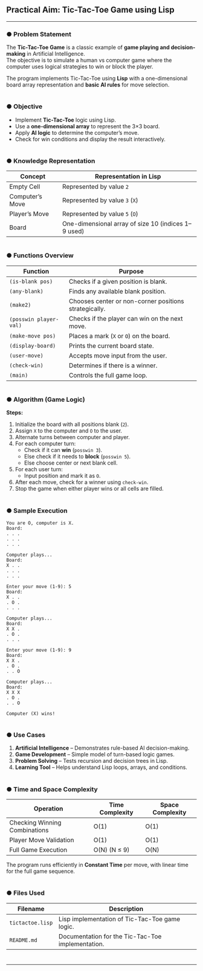 ## Practical Aim: Tic-Tac-Toe Game using Lisp

---

### ● Problem Statement
The **Tic-Tac-Toe Game** is a classic example of **game playing and decision-making** in Artificial Intelligence.  
The objective is to simulate a human vs computer game where the computer uses logical strategies to win or block the player.

The program implements Tic-Tac-Toe using **Lisp** with a one-dimensional board array representation and **basic AI rules** for move selection.

#

### ● Objective
- Implement **Tic-Tac-Toe** logic using Lisp.  
- Use a **one-dimensional array** to represent the 3×3 board.  
- Apply **AI logic** to determine the computer’s move.  
- Check for win conditions and display the result interactively.  

#

### ● Knowledge Representation

| Concept | Representation in Lisp |
|----------|-------------------------|
| Empty Cell | Represented by value `2` |
| Computer’s Move | Represented by value `3` (`X`) |
| Player’s Move | Represented by value `5` (`O`) |
| Board | One-dimensional array of size 10 (indices 1–9 used) |

#

### ● Functions Overview

| Function | Purpose |
|-----------|----------|
| `(is-blank pos)` | Checks if a given position is blank. |
| `(any-blank)` | Finds any available blank position. |
| `(make2)` | Chooses center or non-corner positions strategically. |
| `(posswin player-val)` | Checks if the player can win on the next move. |
| `(make-move pos)` | Places a mark (`X` or `O`) on the board. |
| `(display-board)` | Prints the current board state. |
| `(user-move)` | Accepts move input from the user. |
| `(check-win)` | Determines if there is a winner. |
| `(main)` | Controls the full game loop. |

#

### ● Algorithm (Game Logic)

**Steps:**
1. Initialize the board with all positions blank (`2`).  
2. Assign `X` to the computer and `O` to the user.  
3. Alternate turns between computer and player.  
4. For each computer turn:
   - Check if it can **win** (`posswin 3`).
   - Else check if it needs to **block** (`posswin 5`).
   - Else choose center or next blank cell.  
5. For each user turn:
   - Input position and mark it as `O`.  
6. After each move, check for a winner using `check-win`.  
7. Stop the game when either player wins or all cells are filled.

#

### ● Sample Execution

```
You are O, computer is X.
Board:
. . .
. . .
. . .

Computer plays...
Board:
X . .
. . .
. . .

Enter your move (1-9): 5
Board:
X . .
. O .
. . .

Computer plays...
Board:
X X .
. O .
. . .

Enter your move (1-9): 9
Board:
X X .
. O .
. . O

Computer plays...
Board:
X X X
. O .
. . O

Computer (X) wins!
```

#

### ● Use Cases

1. **Artificial Intelligence** – Demonstrates rule-based AI decision-making.  
2. **Game Development** – Simple model of turn-based logic games.  
3. **Problem Solving** – Tests recursion and decision trees in Lisp.  
4. **Learning Tool** – Helps understand Lisp loops, arrays, and conditions.  

#

### ● Time and Space Complexity

| Operation | Time Complexity | Space Complexity |
|------------|-----------------|------------------|
| Checking Winning Combinations | O(1) | O(1) |
| Player Move Validation | O(1) | O(1) |
| Full Game Execution | O(N) (N ≤ 9) | O(N) |

The program runs efficiently in **Constant Time** per move, with linear time for the full game sequence.

#

### ● Files Used

| Filename | Description |
|-----------|-------------|
| `tictactoe.lisp` | Lisp implementation of Tic-Tac-Toe game logic. |
| `README.md` | Documentation for the Tic-Tac-Toe implementation. |

#
---
